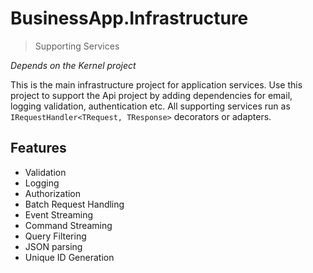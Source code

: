 # BusinessApp.Infrastructure
> Supporting Services

_Depends on the Kernel project_

This is the main infrastructure project for application services. Use this
project to support the Api project by adding dependencies for email, logging
validation, authentication etc. All supporting services run as
`IRequestHandler<TRequest, TResponse>` decorators or adapters.

## Features

- Validation
- Logging
- Authorization
- Batch Request Handling
- Event Streaming
- Command Streaming
- Query Filtering
- JSON parsing
- Unique ID Generation
